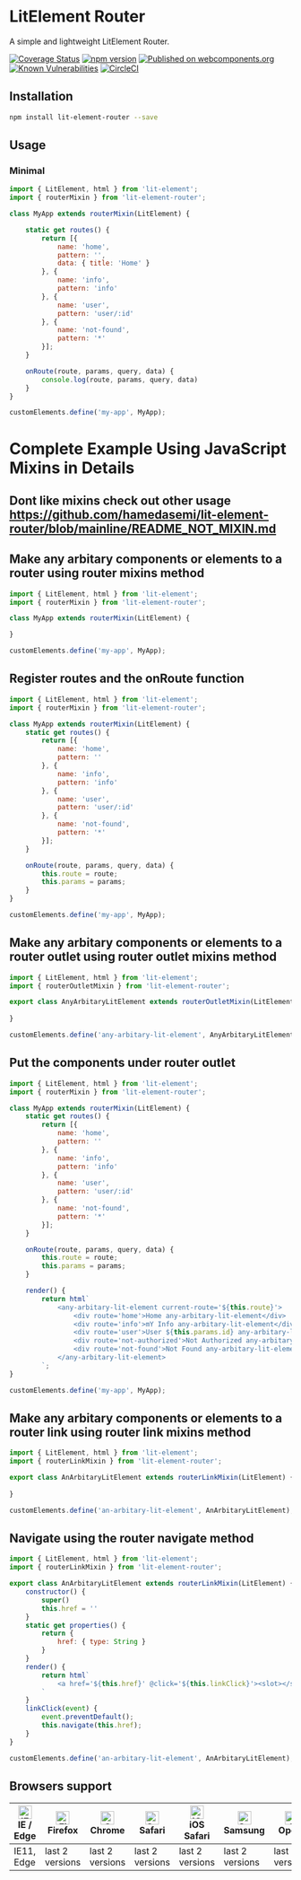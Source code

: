 # LitElement Router
A simple and lightweight LitElement Router.

[![Coverage Status](https://coveralls.io/repos/github/hamedasemi/lit-element-router/badge.svg?branch=release)](https://coveralls.io/github/hamedasemi/lit-element-router?branch=release)
[![npm version](https://badge.fury.io/js/lit-element-router.svg)](https://badge.fury.io/js/lit-element-router)
[![Published on webcomponents.org](https://img.shields.io/badge/webcomponents.org-published-blue.svg)](https://www.webcomponents.org/element/lit-element-router/1.0.0)
[![Known Vulnerabilities](https://snyk.io/test/github/hamedasemi/lit-element-router/badge.svg?targetFile=package.json)](https://snyk.io/test/github/hamedasemi/lit-element-router?targetFile=package.json)
[![CircleCI](https://circleci.com/gh/hamedasemi/lit-element-router/tree/release.svg?style=svg)](https://circleci.com/gh/hamedasemi/lit-element-router/tree/release)


## Installation

```sh
npm install lit-element-router --save
```

## Usage
### Minimal
```js
import { LitElement, html } from 'lit-element';
import { routerMixin } from 'lit-element-router';

class MyApp extends routerMixin(LitElement) {

    static get routes() {
        return [{
            name: 'home',
            pattern: '',
            data: { title: 'Home' }
        }, {
            name: 'info',
            pattern: 'info'
        }, {
            name: 'user',
            pattern: 'user/:id'
        }, {
            name: 'not-found',
            pattern: '*'
        }];
    }

    onRoute(route, params, query, data) {
        console.log(route, params, query, data)
    }
}

customElements.define('my-app', MyApp);
```   
        
    
# Complete Example Using JavaScript Mixins in Details

## Dont like mixins check out other usage https://github.com/hamedasemi/lit-element-router/blob/mainline/README_NOT_MIXIN.md

## Make any arbitary components or elements to a router using router mixins method
```javascript
import { LitElement, html } from 'lit-element';
import { routerMixin } from 'lit-element-router';

class MyApp extends routerMixin(LitElement) {

}

customElements.define('my-app', MyApp);
```

## Register routes and the onRoute function
```javascript
import { LitElement, html } from 'lit-element';
import { routerMixin } from 'lit-element-router';

class MyApp extends routerMixin(LitElement) {
    static get routes() {
        return [{
            name: 'home',
            pattern: ''
        }, {
            name: 'info',
            pattern: 'info'
        }, {
            name: 'user',
            pattern: 'user/:id'
        }, {
            name: 'not-found',
            pattern: '*'
        }];
    }

    onRoute(route, params, query, data) {
        this.route = route;
        this.params = params;
    }
}

customElements.define('my-app', MyApp);
```


## Make any arbitary components or elements to a router outlet using router outlet mixins method
```javascript
import { LitElement, html } from 'lit-element';
import { routerOutletMixin } from 'lit-element-router';

export class AnyArbitaryLitElement extends routerOutletMixin(LitElement) {
    
}

customElements.define('any-arbitary-lit-element', AnyArbitaryLitElement);
```

## Put the components under router outlet
```javascript
import { LitElement, html } from 'lit-element';
import { routerMixin } from 'lit-element-router';

class MyApp extends routerMixin(LitElement) {
    static get routes() {
        return [{
            name: 'home',
            pattern: ''
        }, {
            name: 'info',
            pattern: 'info'
        }, {
            name: 'user',
            pattern: 'user/:id'
        }, {
            name: 'not-found',
            pattern: '*'
        }];
    }

    onRoute(route, params, query, data) {
        this.route = route;
        this.params = params;
    }

    render() {
        return html`
            <any-arbitary-lit-element current-route='${this.route}'>
                <div route='home'>Home any-arbitary-lit-element</div>
                <div route='info'>mY Info any-arbitary-lit-element</div>
                <div route='user'>User ${this.params.id} any-arbitary-lit-element</div>
                <div route='not-authorized'>Not Authorized any-arbitary-lit-element</div>
                <div route='not-found'>Not Found any-arbitary-lit-element</div>
            </any-arbitary-lit-element>
        `;
}

customElements.define('my-app', MyApp);
```


## Make any arbitary components or elements to a router link using router link mixins method
```javascript
import { LitElement, html } from 'lit-element';
import { routerLinkMixin } from 'lit-element-router';

export class AnArbitaryLitElement extends routerLinkMixin(LitElement) {
    
}

customElements.define('an-arbitary-lit-element', AnArbitaryLitElement);
```

## Navigate using the router navigate method
```javascript
import { LitElement, html } from 'lit-element';
import { routerLinkMixin } from 'lit-element-router';

export class AnArbitaryLitElement extends routerLinkMixin(LitElement) {
    constructor() {
        super()
        this.href = ''
    }
    static get properties() {
        return {
            href: { type: String }
        }
    }
    render() {
        return html`
            <a href='${this.href}' @click='${this.linkClick}'><slot></slot></a>
        `
    }
    linkClick(event) {
        event.preventDefault();
        this.navigate(this.href);
    }
}

customElements.define('an-arbitary-lit-element', AnArbitaryLitElement);
```


## Browsers support

| [<img src="https://raw.githubusercontent.com/alrra/browser-logos/master/src/edge/edge_48x48.png" alt="IE / Edge" width="24px" height="24px" />](http://godban.github.io/browsers-support-badges/)</br>IE / Edge | [<img src="https://raw.githubusercontent.com/alrra/browser-logos/master/src/firefox/firefox_48x48.png" alt="Firefox" width="24px" height="24px" />](http://godban.github.io/browsers-support-badges/)</br>Firefox | [<img src="https://raw.githubusercontent.com/alrra/browser-logos/master/src/chrome/chrome_48x48.png" alt="Chrome" width="24px" height="24px" />](http://godban.github.io/browsers-support-badges/)</br>Chrome | [<img src="https://raw.githubusercontent.com/alrra/browser-logos/master/src/safari/safari_48x48.png" alt="Safari" width="24px" height="24px" />](http://godban.github.io/browsers-support-badges/)</br>Safari | [<img src="https://raw.githubusercontent.com/alrra/browser-logos/master/src/safari-ios/safari-ios_48x48.png" alt="iOS Safari" width="24px" height="24px" />](http://godban.github.io/browsers-support-badges/)</br>iOS Safari | [<img src="https://raw.githubusercontent.com/alrra/browser-logos/master/src/samsung-internet/samsung-internet_48x48.png" alt="Samsung" width="24px" height="24px" />](http://godban.github.io/browsers-support-badges/)</br>Samsung | [<img src="https://raw.githubusercontent.com/alrra/browser-logos/master/src/opera/opera_48x48.png" alt="Opera" width="24px" height="24px" />](http://godban.github.io/browsers-support-badges/)</br>Opera |
| --------- | --------- | --------- | --------- | --------- | --------- | --------- |
| IE11, Edge| last 2 versions| last 2 versions| last 2 versions| last 2 versions| last 2 versions| last 2 versions

